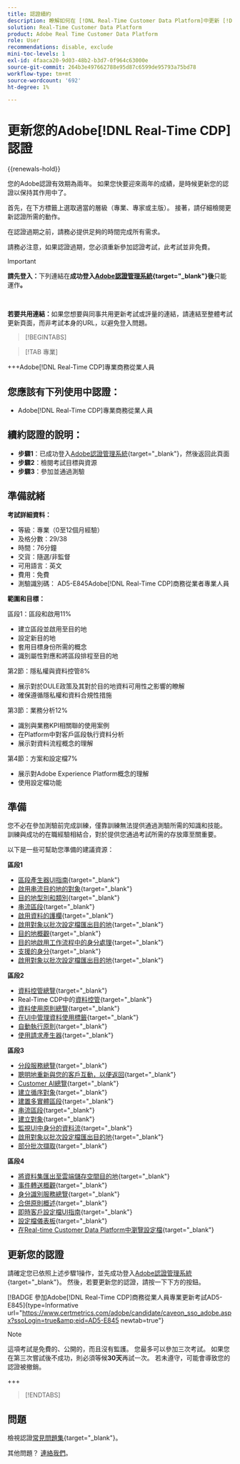 ```yaml
---
title: 認證續約
description: 瞭解如何在 [!DNL Real-Time Customer Data Platform]中更新 [!DNL Experience Platform] 認證。
solution: Real-Time Customer Data Platform
product: Adobe Real Time Customer Data Platform
role: User
recommendations: disable, exclude
mini-toc-levels: 1
exl-id: 4faaca20-9d03-48b2-b3d7-0f964c63000e
source-git-commit: 264b3e497662788e95d87c6599de95793a75bd78
workflow-type: tm+mt
source-wordcount: '692'
ht-degree: 1%

---
```


# 更新您的Adobe[!DNL Real-Time CDP]認證

{{renewals-hold}}

您的Adobe認證有效期為兩年。 如果您快要迎來兩年的成績，是時候更新您的認證以保持其作用中了。

首先，在下方標籤上選取適當的層級（專業、專家或主版）。 接著，請仔細檢閱更新認證所需的動作。

在認證過期之前，請務必提供足夠的時間完成所有需求。

請務必注意，如果認證過期，您必須重新參加認證考試，此考試並非免費。

>[!IMPORTANT]
>
>**請先登入：**&#x200B;下列連結在&#x200B;**成功登入[Adobe認證管理系統](https://www.certmetrics.com/adobe){target="_blank"}後**&#x200B;只能運作&#x200B;**。**
>
><br>
>
>**若要共用連結：**&#x200B;如果您想要與同事共用更新考試或評量的連結，請連結至整體考試更新頁面，而非考試本身的URL，以避免登入問題。

>[!BEGINTABS]

>[!TAB 專業]

+++Adobe[!DNL Real-Time CDP]專業商務從業人員

## 您應該有下列&#x200B;**使用中**&#x200B;認證：

* Adobe[!DNL Real-Time CDP]專業商務從業人員

## 續約認證的說明：

* **步驟1**：已成功登入[Adobe認證管理系統](https://www.certmetrics.com/adobe){target="_blank"}，然後返回此頁面
* **步驟2**：檢閱考試目標與資源
* **步驟3**：參加並通過測驗

## 準備就緒

**考試詳細資料：**

* 等級：專業（0至12個月經驗）
* 及格分數：29/38
* 時間：76分鐘
* 交貨：隨選/非監督
* 可用語言：英文
* 費用：免費
* 測驗識別碼： AD5-E845Adobe[!DNL Real-Time CDP]商務從業者專業人員

**範圍和目標：**

區段1：區段和啟用11%

* 建立區段並啟用至目的地
* 設定新目的地
* 套用目標身份所需的概念
* 識別屬性對應和將區段排程至目的地

第2節：隱私權與資料控管8%

* 展示對於DULE政策及其對於目的地資料可用性之影響的瞭解
* 確保遵循隱私權和資料合規性措施

第3節：業務分析12%

* 識別與業務KPI相關聯的使用案例
* 在Platform中對客戶區段執行資料分析
* 展示對資料流程概念的理解

第4節：方案和設定檔7%

* 展示對Adobe Experience Platform概念的理解
* 使用設定檔功能

## 準備

您不必在參加測驗前完成訓練，僅靠訓練無法提供通過測驗所需的知識和技能。 訓練與成功的在職經驗相結合，對於提供您通過考試所需的存放庫至關重要。

以下是一些可幫助您準備的建議資源：

**區段1**

* [區段產生器UI指南](https://experienceleague.adobe.com/docs/experience-platform/segmentation/ui/segment-builder.html){target="_blank"}
* [啟用串流目的地的對象](https://experienceleague.adobe.com/docs/experience-platform/destinations/ui/activate/activate-segment-streaming-destinations.html){target="_blank"}
* [目的地型別和類別](https://experienceleague.adobe.com/docs/experience-platform/destinations/destination-types.html){target="_blank"}
* [串流區段](https://experienceleague.adobe.com/docs/experience-platform/segmentation/ui/streaming-segmentation.html){target="_blank"}
* [啟用資料的護欄](https://experienceleague.adobe.com/docs/experience-platform/destinations/guardrails.html){target="_blank"}
* [啟用對象以批次設定檔匯出目的地](https://experienceleague.adobe.com/docs/experience-platform/destinations/ui/activate/activate-batch-profile-destinations.html){target="_blank"}
* [目的地概觀](https://experienceleague.adobe.com/docs/experience-platform/destinations/home.html?lang=zh-Hant){target="_blank"}
* [目的地啟用工作流程中的身分處理](https://experienceleague.adobe.com/docs/experience-platform/destinations/how-destinations-work/identity-handling.html){target="_blank"}
* [支援的身分](https://experienceleague.adobe.com/docs/experience-platform/destinations/catalog/social/facebook.html#supported-identities){target="_blank"}
* [啟用對象以批次設定檔匯出目的地](https://experienceleague.adobe.com/docs/experience-platform/destinations/ui/activate/activate-batch-profile-destinations.html){target="_blank"}

**區段2**

* [資料控管總覽](https://experienceleague.adobe.com/docs/experience-platform/data-governance/home.html?lang=zh-Hant){target="_blank"}
* Real-Time CDP中的[資料控管](https://experienceleague.adobe.com/docs/experience-platform/rtcdp/privacy/data-governance-overview.html){target="_blank"}
* [資料使用原則總覽](https://experienceleague.adobe.com/docs/experience-platform/data-governance/policies/overview.html?lang=zh-Hant){target="_blank"}
* [在UI中管理資料使用標籤](https://experienceleague.adobe.com/docs/experience-platform/data-governance/labels/user-guide.html?lang=zh-Hant){target="_blank"}
* [自動執行原則](https://experienceleague.adobe.com/docs/experience-platform/data-governance/enforcement/auto-enforcement.html?lang=zh-Hant){target="_blank"}
* [使用請求產生器](https://experienceleague.adobe.com/docs/experience-platform/privacy/ui/user-guide.html?lang=zh-Hant#request-builder){target="_blank"}

**區段3**

* [分段服務總覽](https://experienceleague.adobe.com/docs/experience-platform/segmentation/home.html?lang=zh-Hant){target="_blank"}
* [聰明地重新與您的客戶互動，以便返回](https://experienceleague.adobe.com/docs/experience-platform/rtcdp/use-cases/personalization-insights-engagement/intelligent-re-engagement.html){target="_blank"}
* [Customer AI總覽](https://experienceleague.adobe.com/docs/experience-platform/intelligent-services/customer-ai/overview.html){target="_blank"}
* [建立循序對象](https://experienceleague.adobe.com/docs/platform-learn/tutorials/audiences/create-sequential-audiences.html){target="_blank"}
* [建置多實體區段](https://experienceleague.adobe.com/docs/platform-learn/getting-started-for-data-architects-and-data-engineers/build-segments.html?lang=en#build-a-multi-entity-segment){target="_blank"}
* [串流區段](https://experienceleague.adobe.com/docs/experience-platform/segmentation/ui/streaming-segmentation.html){target="_blank"}
* [建立對象](https://experienceleague.adobe.com/docs/platform-learn/tutorials/audiences/create-audiences.html){target="_blank"}
* [監視UI中身分的資料流](https://experienceleague.adobe.com/docs/experience-platform/dataflows/ui/monitor-identities.html){target="_blank"}
* [啟用對象以批次設定檔匯出目的地](https://experienceleague.adobe.com/docs/experience-platform/destinations/ui/activate/activate-batch-profile-destinations.html){target="_blank"}
* [部分批次擷取](https://experienceleague.adobe.com/docs/experience-platform/ingestion/batch/partial.html){target="_blank"}

**區段4**

* [將資料集匯出至雲端儲存空間目的地](https://experienceleague.adobe.com/docs/experience-platform/destinations/ui/activate/export-datasets.html){target="_blank"}
* [事件轉送概觀](https://experienceleague.adobe.com/docs/experience-platform/tags/event-forwarding/overview.html){target="_blank"}
* [身分識別服務總覽](https://experienceleague.adobe.com/docs/experience-platform/identity/home.html?lang=zh-Hant){target="_blank"}
* [合併原則概述](https://experienceleague.adobe.com/docs/experience-platform/profile/merge-policies/overview.html){target="_blank"}
* [即時客戶設定檔UI指南](https://experienceleague.adobe.com/docs/experience-platform/profile/ui/user-guide.html?lang=zh-Hant){target="_blank"}
* [設定檔儀表板](https://experienceleague.adobe.com/docs/experience-platform/dashboards/guides/profiles.html){target="_blank"}
* [在Real-time Customer Data Platform中瀏覽設定檔](https://experienceleague.adobe.com/docs/experience-platform/rtcdp/profile/profile-browse.html){target="_blank"}

## 更新您的認證

請確定您已依照上述步驟1操作，並先成功登入[Adobe認證管理系統](https://www.certmetrics.com/adobe){target="_blank"}。 然後，若要更新您的認證，請按一下下方的按鈕。

[!BADGE 參加Adobe[!DNL Real-Time CDP]商務從業人員專業更新考試AD5-E845]{type=Informative url="https://www.certmetrics.com/adobe/candidate/caveon_sso_adobe.aspx?ssoLogin=true&amp;eid=AD5-E845 newtab=true"}

>[!NOTE]
>
>這項考試是免費的、公開的，而且沒有監護。 您最多可以參加三次考試。 如果您在第三次嘗試後不成功，則必須等候&#x200B;**30天**&#x200B;再試一次。 若未遵守，可能會導致您的認證被撤銷。

+++

>[!ENDTABS]

## 問題

檢視認證[常見問題集](https://experienceleague.adobe.com/docs/certification/certification/faq.html){target="_blank"}。

其他問題？ [連絡我們](mailto:certif@adobe.com)。

